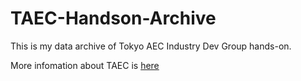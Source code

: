 # TAEC-Handson-Archive

This is my data archive of Tokyo AEC Industry Dev Group hands-on.

More infomation about TAEC is [here](https://www.meetup.com/ja-JP/Tokyo-AEC-Industry-Dev-Group/)
